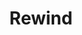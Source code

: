---
title: Rewind
tags: ["rewind", "backward", "reverse", "music", "audio", "go-back", "rewind"]
icon: rewind
svg: '<svg xmlns="http://www.w3.org/2000/svg" width="24" height="24" fill="none" viewBox="0 0 24 24" stroke-width="1.5" stroke-linecap="round" stroke-linejoin="round" stroke="currentColor"><path d="M6.515 9.419C5.172 10.515 4.5 11.063 4.5 12s.672 1.485 2.015 2.582c.371.302.74.587 1.077.824.297.209.633.424.98.635 1.341.816 2.011 1.223 2.613.772.6-.451.655-1.396.765-3.285.03-.535.05-1.058.05-1.528s-.02-.993-.05-1.528c-.11-1.89-.164-2.834-.765-3.285-.602-.451-1.272-.044-2.612.771a17.63 17.63 0 0 0-.98.636c-.339.237-.707.522-1.078.825"/><path d="M14.016 9.419C12.672 10.515 12 11.063 12 12s.672 1.485 2.015 2.582c.371.302.74.587 1.077.824.297.209.633.424.98.635 1.341.816 2.011 1.223 2.613.772.6-.451.655-1.396.765-3.285.03-.535.05-1.058.05-1.528s-.02-.993-.05-1.528c-.11-1.89-.164-2.834-.765-3.285-.602-.451-1.272-.044-2.612.771a17.63 17.63 0 0 0-.98.636 19.26 19.26 0 0 0-1.078.825"/></svg>'
---